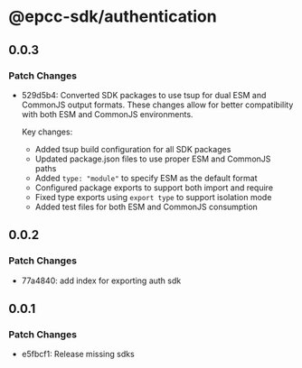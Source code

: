 # @epcc-sdk/authentication

## 0.0.3

### Patch Changes

- 529d5b4: Converted SDK packages to use tsup for dual ESM and CommonJS output formats. These changes allow for better compatibility with both ESM and CommonJS environments.

  Key changes:

  - Added tsup build configuration for all SDK packages
  - Updated package.json files to use proper ESM and CommonJS paths
  - Added `type: "module"` to specify ESM as the default format
  - Configured package exports to support both import and require
  - Fixed type exports using `export type` to support isolation mode
  - Added test files for both ESM and CommonJS consumption

## 0.0.2

### Patch Changes

- 77a4840: add index for exporting auth sdk

## 0.0.1

### Patch Changes

- e5fbcf1: Release missing sdks
